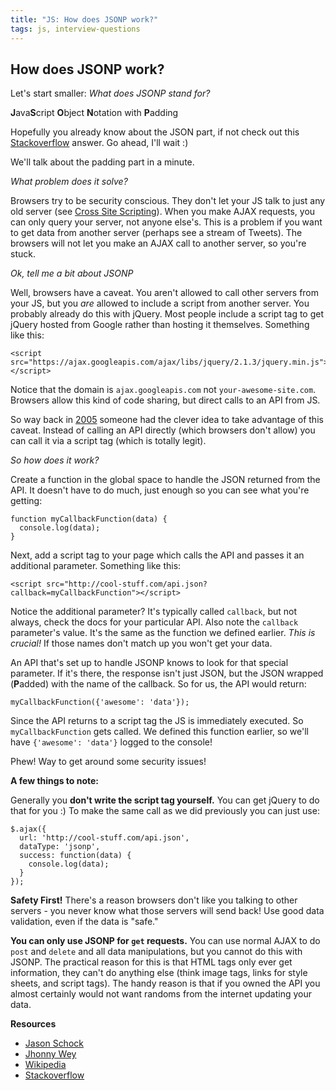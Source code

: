 ```yaml
---
title: "JS: How does JSONP work?"
tags: js, interview-questions
---
```


## How does JSONP work?

Let's start smaller: *What does JSONP stand for?*

**J**ava**S**cript **O**bject **N**otation with **P**adding

Hopefully you already know about the JSON part, if not check out this [Stackoverflow](http://stackoverflow.com/a/383699/863846) answer. Go ahead, I'll wait :)

We'll talk about the padding part in a minute.

*What problem does it solve?*

Browsers try to be security conscious. They don't let your JS talk to just any old server (see [Cross Site Scripting](https://www.google.com.au/webhp?sourceid=chrome-instant&ion=1&espv=2&ie=UTF-8#q=cross%20site%20scripting)). When you make AJAX requests, you can only query your server, not anyone else's. This is a problem if you want to get data from another server (perhaps see a stream of Tweets). The browsers will not let you make an AJAX call to another server, so you're stuck.

*Ok, tell me a bit about JSONP*

Well, browsers have a caveat. You aren't allowed to call other servers from your JS, but you *are* allowed to include a script from another server. You probably already do this with jQuery. Most people include a script tag to get jQuery hosted from Google rather than hosting it themselves. Something like this:

```
<script src="https://ajax.googleapis.com/ajax/libs/jquery/2.1.3/jquery.min.js"></script>
```

Notice that the domain is `ajax.googleapis.com` not `your-awesome-site.com`. Browsers allow this kind of code sharing, but direct calls to an API from JS.

So way back in [2005](http://en.wikipedia.org/wiki/JSONP#History) someone had the clever idea to take advantage of this caveat. Instead of calling an API directly (which browsers don't allow) you can call it via a script tag (which is totally legit).

*So how does it work?*

Create a function in the global space to handle the JSON returned from the API. It doesn't have to do much, just enough so you can see what you're getting:

```
function myCallbackFunction(data) {
  console.log(data);
}
```

Next, add a script tag to your page which calls the API and passes it an additional parameter. Something like this:

```
<script src="http://cool-stuff.com/api.json?callback=myCallbackFunction"></script>
```

Notice the additional parameter? It's typically called `callback`, but not always, check the docs for your particular API. Also note the `callback` parameter's value. It's the same as the function we defined earlier. *This is crucial!* If those names don't match up you won't get your data.

An API that's set up to handle JSONP knows to look for that special parameter. If it's there, the response isn't just JSON, but the JSON wrapped (**P**added) with the name of the callback. So for us, the API would return:

```
myCallbackFunction({'awesome': 'data'});
```

Since the API returns to a script tag the JS is immediately executed. So `myCallbackFunction` gets called. We defined this function earlier, so we'll have `{'awesome': 'data'}` logged to the console!

Phew! Way to get around some security issues!

**A few things to note:**

Generally you **don't write the script tag yourself.** You can get jQuery to do that for you :) To make the same call as we did previously you can just use:

```
$.ajax({
  url: 'http://cool-stuff.com/api.json',
  dataType: 'jsonp',
  success: function(data) {
    console.log(data);
  }
});
```

**Safety First!** There's a reason browsers don't like you talking to other servers - you never know what those servers will send back! Use good data validation, even if the data is "safe."

**You can only use JSONP for `get` requests.** You can use normal AJAX to do `post` and `delete` and all data manipulations, but you cannot do this with JSONP. The practical reason for this is that HTML tags only ever get information, they can't do anything else (think image tags, links for style sheets, and script tags). The handy reason is that if you owned the API you almost certainly would not want randoms from the internet updating your data.

**Resources**

* [Jason Schock](http://schock.net/articles/2013/02/05/how-jsonp-really-works-examples/)
* [Jhonny Wey](https://johnnywey.wordpress.com/2012/05/20/jsonp-how-does-it-work/)
* [Wikipedia](http://en.wikipedia.org/wiki/JSONP)
* [Stackoverflow](http://stackoverflow.com/questions/2067472/what-is-jsonp-all-about)

